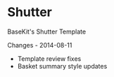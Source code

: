 Shutter
=======

BaseKit's Shutter Template

Changes - 2014-08-11
+ Template review fixes
+ Basket summary style updates
